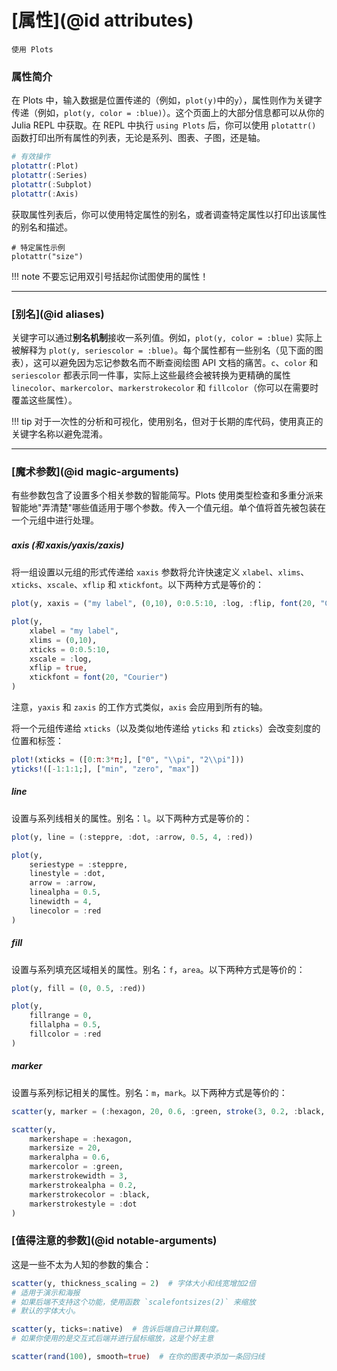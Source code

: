 # [属性](@id attributes)

```@setup attr
使用 Plots
```

### 属性简介

在 Plots 中，输入数据是位置传递的（例如，`plot(y)`中的`y`），属性则作为关键字传递（例如，`plot(y, color = :blue)`）。这个页面上的大部分信息都可以从你的 Julia REPL 中获取。在 REPL 中执行 `using Plots` 后，你可以使用 `plotattr()` 函数打印出所有属性的列表，无论是系列、图表、子图，还是轴。

```julia
# 有效操作
plotattr(:Plot)
plotattr(:Series)
plotattr(:Subplot)
plotattr(:Axis)
```

获取属性列表后，你可以使用特定属性的别名，或者调查特定属性以打印出该属性的别名和描述。

```@repl attr
# 特定属性示例
plotattr("size")
```

!!! note
    不要忘记用双引号括起你试图使用的属性！

---

### [别名](@id aliases)

关键字可以通过**别名机制**接收一系列值。例如，`plot(y, color = :blue)` 实际上被解释为 `plot(y, seriescolor = :blue)`。每个属性都有一些别名（见下面的图表），这可以避免因为忘记参数名而不断查阅绘图 API 文档的痛苦。`c`、`color` 和 `seriescolor` 都表示同一件事，实际上这些最终会被转换为更精确的属性 `linecolor`、`markercolor`、`markerstrokecolor` 和 `fillcolor`（你可以在需要时覆盖这些属性）。

!!! tip
    对于一次性的分析和可视化，使用别名，但对于长期的库代码，使用真正的关键字名称以避免混淆。

---

### [魔术参数](@id magic-arguments)

有些参数包含了设置多个相关参数的智能简写。Plots 使用类型检查和多重分派来智能地"弄清楚"哪些值适用于哪个参数。传入一个值元组。单个值将首先被包装在一个元组中进行处理。

##### axis (和 xaxis/yaxis/zaxis)

将一组设置以元组的形式传递给 `xaxis` 参数将允许快速定义 `xlabel`、`xlims`、`xticks`、`xscale`、`xflip` 和 `xtickfont`。以下两种方式是等价的：

```julia
plot(y, xaxis = ("my label", (0,10), 0:0.5:10, :log, :flip, font(20, "Courier")))

plot(y,
    xlabel = "my label",
    xlims = (0,10),
    xticks = 0:0.5:10,
    xscale = :log,
    xflip = true,
    xtickfont = font(20, "Courier")
)
```

注意，`yaxis` 和 `zaxis` 的工作方式类似，`axis` 会应用到所有的轴。

将一个元组传递给 `xticks`（以及类似地传递给 `yticks` 和 `zticks`）会改变刻度的位置和标签：

```julia
plot!(xticks = ([0:π:3*π;], ["0", "\\pi", "2\\pi"]))
yticks!([-1:1:1;], ["min", "zero", "max"])
```

##### line

设置与系列线相关的属性。别名：`l`。以下两种方式是等价的：

```julia
plot(y, line = (:steppre, :dot, :arrow, 0.5, 4, :red))

plot(y,
    seriestype = :steppre,
    linestyle = :dot,
    arrow = :arrow,
    linealpha = 0.5,
    linewidth = 4,
    linecolor = :red
)
```

##### fill

设置与系列填充区域相关的属性。别名：`f`，`area`。以下两种方式是等价的：

```julia
plot(y, fill = (0, 0.5, :red))

plot(y,
    fillrange = 0,
    fillalpha = 0.5,
    fillcolor = :red
)
```

##### marker

设置与系列标记相关的属性。别名：`m`，`mark`。以下两种方式是等价的：

```julia
scatter(y, marker = (:hexagon, 20, 0.6, :green, stroke(3, 0.2, :black, :dot)))

scatter(y,
    markershape = :hexagon,
    markersize = 20,
    markeralpha = 0.6,
    markercolor = :green,
    markerstrokewidth = 3,
    markerstrokealpha = 0.2,
    markerstrokecolor = :black,
    markerstrokestyle = :dot
)
```

### [值得注意的参数](@id notable-arguments)
这是一些不太为人知的参数的集合：

```julia
scatter(y, thickness_scaling = 2)  # 字体大小和线宽增加2倍
# 适用于演示和海报
# 如果后端不支持这个功能，使用函数 `scalefontsizes(2)` 来缩放
# 默认的字体大小。

scatter(y, ticks=:native)  # 告诉后端自己计算刻度。
# 如果你使用的是交互式后端并进行鼠标缩放，这是个好主意

scatter(rand(100), smooth=true)  # 在你的图表中添加一条回归线
```
